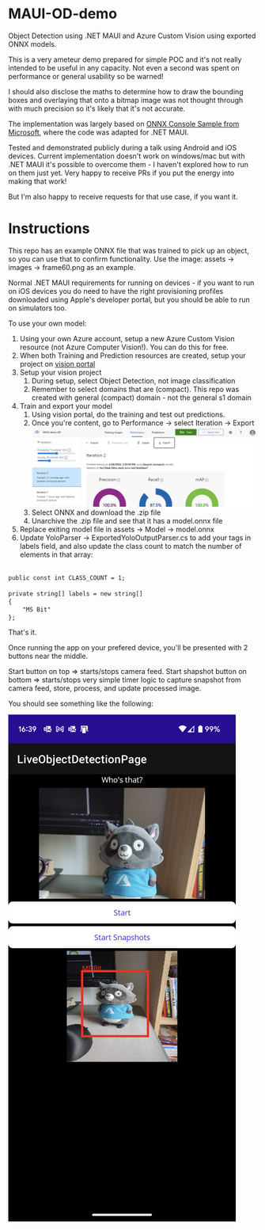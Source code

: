 # MAUI-OD-demo

Object Detection using .NET MAUI and Azure Custom Vision using exported ONNX models.

This is a very ameteur demo prepared for simple POC and it's not really intended to be useful in any capacity. Not even a second was spent on performance or general usability so be warned!

I should also disclose the maths to determine how to draw the bounding boxes and overlaying that onto a bitmap image was not thought through with much precision so it's likely that it's not accurate.

The implementation was largely based on [ONNX Console Sample from Microsoft](https://learn.microsoft.com/en-us/dotnet/machine-learning/tutorials/object-detection-onnx), where the code was adapted for .NET MAUI.

Tested and demonstrated publicly during a talk using Android and iOS devices. Current implementation doesn't work on windows/mac but with .NET MAUI it's possible to overcome them - I haven't explored how to run on them just yet. 
Very happy to receive PRs if you put the energy into making that work!

But I'm also happy to receive requests for that use case, if you want it.


# Instructions

This repo has an example ONNX file that was trained to pick up an object, so you can use that to confirm functionality.
Use the image: assets -> images -> frame60.png as an example.

Normal .NET MAUI requirements for running on devices - if you want to run on iOS devices you do need to have the right provisioning profiles downloaded using Apple's developer portal, but you should be able to run on simulators too.

To use your own model:

1. Using your own Azure account, setup a new Azure Custom Vision resource (not Azure Computer Vision!). You can do this for free.
2. When both Training and Prediction resources are created, setup your project on [vision portal](https://customvision.ai/)
3. Setup your vision project
	1. During setup, select Object Detection, not image classification
	1. Remember to select domains that are (compact). This repo was created with general (compact) domain - not the general s1 domain
4. Train and export your model
	1. Using vision portal, do the training and test out predictions.
	2. Once you're content, go to Performance -> select Iteration -> Export 
	![image](./doc/images/exporting.png)
	3. Select ONNX and download the .zip file
	3. Unarchive the .zip file and see that it has a model.onnx file
5. Replace exiting model file in assets -> Model -> model.onnx
6. Update YoloParser -> ExportedYoloOutputParser.cs to add your tags in labels field, and also update the class count to match the number of elements in that array:

``` CSharp

public const int CLASS_COUNT = 1;

private string[] labels = new string[]
{
    "MS Bit"
};
```

That's it.

Once running the app on your prefered device, you'll be presented with 2 buttons near the middle. 

Start button on top => starts/stops camera feed.
Start shapshot button on bottom => starts/stops very simple timer logic to capture snapshot from camera feed, store, process, and update processed image.

You should see something like the following:

![image](./doc/images/od-example.png)
